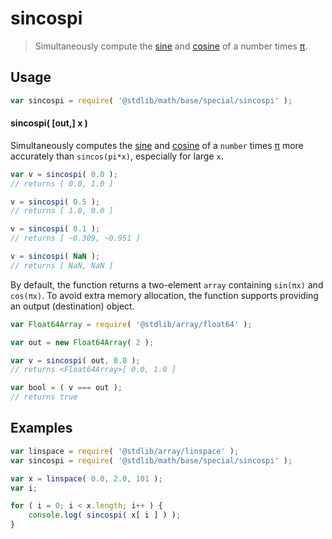 <!--

@license Apache-2.0

Copyright (c) 2018 The Stdlib Authors.

Licensed under the Apache License, Version 2.0 (the "License");
you may not use this file except in compliance with the License.
You may obtain a copy of the License at

   http://www.apache.org/licenses/LICENSE-2.0

Unless required by applicable law or agreed to in writing, software
distributed under the License is distributed on an "AS IS" BASIS,
WITHOUT WARRANTIES OR CONDITIONS OF ANY KIND, either express or implied.
See the License for the specific language governing permissions and
limitations under the License.

-->

# sincospi

> Simultaneously compute the [sine][@stdlib/math/base/special/sin] and [cosine][@stdlib/math/base/special/cos] of a number times [π][@stdlib/constants/float64/pi].

<section class="usage">

## Usage

```javascript
var sincospi = require( '@stdlib/math/base/special/sincospi' );
```

#### sincospi( \[out,] x )

Simultaneously computes the [sine][@stdlib/math/base/special/sin] and [cosine][@stdlib/math/base/special/cos] of a `number` times [π][@stdlib/constants/float64/pi] more accurately than `sincos(pi*x)`, especially for large `x`.

```javascript
var v = sincospi( 0.0 );
// returns [ 0.0, 1.0 ]

v = sincospi( 0.5 );
// returns [ 1.0, 0.0 ]

v = sincospi( 0.1 );
// returns [ ~0.309, ~0.951 ]

v = sincospi( NaN );
// returns [ NaN, NaN ]
```

By default, the function returns a two-element `array` containing `sin(πx)` and `cos(πx)`. To avoid extra memory allocation, the function supports providing an output (destination) object.

```javascript
var Float64Array = require( '@stdlib/array/float64' );

var out = new Float64Array( 2 );

var v = sincospi( out, 0.0 );
// returns <Float64Array>[ 0.0, 1.0 ]

var bool = ( v === out );
// returns true
```

</section>

<!-- /.usage -->

<section class="examples">

## Examples

<!-- eslint no-undef: "error" -->

```javascript
var linspace = require( '@stdlib/array/linspace' );
var sincospi = require( '@stdlib/math/base/special/sincospi' );

var x = linspace( 0.0, 2.0, 101 );
var i;

for ( i = 0; i < x.length; i++ ) {
    console.log( sincospi( x[ i ] ) );
}
```

</section>

<!-- /.examples -->

<section class="links">

[@stdlib/math/base/special/sin]: https://www.npmjs.com/package/@stdlib/math/tree/main/base/special/sin

[@stdlib/math/base/special/cos]: https://www.npmjs.com/package/@stdlib/math/tree/main/base/special/cos

[@stdlib/constants/float64/pi]: https://www.npmjs.com/package/@stdlib/constants-float64-pi

</section>

<!-- /.links -->
